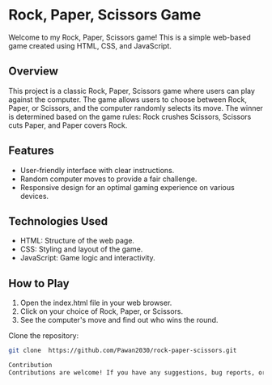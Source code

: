 # Rock, Paper, Scissors Game

Welcome to my Rock, Paper, Scissors game! This is a simple web-based game created using HTML, CSS, and JavaScript.

## Overview

This project is a classic Rock, Paper, Scissors game where users can play against the computer. The game allows users to choose between Rock, Paper, or Scissors, and the computer randomly selects its move. The winner is determined based on the game rules: Rock crushes Scissors, Scissors cuts Paper, and Paper covers Rock.

## Features

- User-friendly interface with clear instructions.
- Random computer moves to provide a fair challenge.
- Responsive design for an optimal gaming experience on various devices.

## Technologies Used

- HTML: Structure of the web page.
- CSS: Styling and layout of the game.
- JavaScript: Game logic and interactivity.

## How to Play

1. Open the index.html file in your web browser.
2. Click on your choice of Rock, Paper, or Scissors.
3. See the computer's move and find out who wins the round.

Clone the repository:

   ```bash
   git clone  https://github.com/Pawan2030/rock-paper-scissors.git

Contribution
Contributions are welcome! If you have any suggestions, bug reports, or improvements, feel free to open an issue or create a pull request

